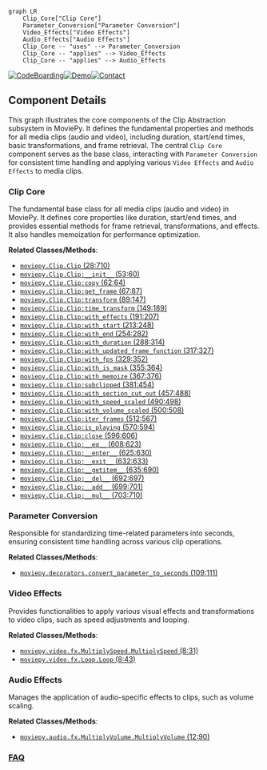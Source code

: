 ```mermaid
graph LR
    Clip_Core["Clip Core"]
    Parameter_Conversion["Parameter Conversion"]
    Video_Effects["Video Effects"]
    Audio_Effects["Audio Effects"]
    Clip_Core -- "uses" --> Parameter_Conversion
    Clip_Core -- "applies" --> Video_Effects
    Clip_Core -- "applies" --> Audio_Effects
```
[![CodeBoarding](https://img.shields.io/badge/Generated%20by-CodeBoarding-9cf?style=flat-square)](https://github.com/CodeBoarding/GeneratedOnBoardings)[![Demo](https://img.shields.io/badge/Try%20our-Demo-blue?style=flat-square)](https://www.codeboarding.org/demo)[![Contact](https://img.shields.io/badge/Contact%20us%20-%20contact@codeboarding.org-lightgrey?style=flat-square)](mailto:contact@codeboarding.org)

## Component Details

This graph illustrates the core components of the Clip Abstraction subsystem in MoviePy. It defines the fundamental properties and methods for all media clips (audio and video), including duration, start/end times, basic transformations, and frame retrieval. The central `Clip Core` component serves as the base class, interacting with `Parameter Conversion` for consistent time handling and applying various `Video Effects` and `Audio Effects` to media clips.

### Clip Core
The fundamental base class for all media clips (audio and video) in MoviePy. It defines core properties like duration, start/end times, and provides essential methods for frame retrieval, transformations, and effects. It also handles memoization for performance optimization.


**Related Classes/Methods**:

- <a href="https://github.com/Zulko/moviepy/blob/master/moviepy/Clip.py#L28-L710" target="_blank" rel="noopener noreferrer">`moviepy.Clip.Clip` (28:710)</a>
- <a href="https://github.com/Zulko/moviepy/blob/master/moviepy/Clip.py#L53-L60" target="_blank" rel="noopener noreferrer">`moviepy.Clip.Clip:__init__` (53:60)</a>
- <a href="https://github.com/Zulko/moviepy/blob/master/moviepy/Clip.py#L62-L64" target="_blank" rel="noopener noreferrer">`moviepy.Clip.Clip:copy` (62:64)</a>
- <a href="https://github.com/Zulko/moviepy/blob/master/moviepy/Clip.py#L67-L87" target="_blank" rel="noopener noreferrer">`moviepy.Clip.Clip:get_frame` (67:87)</a>
- <a href="https://github.com/Zulko/moviepy/blob/master/moviepy/Clip.py#L89-L147" target="_blank" rel="noopener noreferrer">`moviepy.Clip.Clip:transform` (89:147)</a>
- <a href="https://github.com/Zulko/moviepy/blob/master/moviepy/Clip.py#L149-L189" target="_blank" rel="noopener noreferrer">`moviepy.Clip.Clip:time_transform` (149:189)</a>
- <a href="https://github.com/Zulko/moviepy/blob/master/moviepy/Clip.py#L191-L207" target="_blank" rel="noopener noreferrer">`moviepy.Clip.Clip:with_effects` (191:207)</a>
- <a href="https://github.com/Zulko/moviepy/blob/master/moviepy/Clip.py#L213-L248" target="_blank" rel="noopener noreferrer">`moviepy.Clip.Clip:with_start` (213:248)</a>
- <a href="https://github.com/Zulko/moviepy/blob/master/moviepy/Clip.py#L254-L282" target="_blank" rel="noopener noreferrer">`moviepy.Clip.Clip:with_end` (254:282)</a>
- <a href="https://github.com/Zulko/moviepy/blob/master/moviepy/Clip.py#L288-L314" target="_blank" rel="noopener noreferrer">`moviepy.Clip.Clip:with_duration` (288:314)</a>
- <a href="https://github.com/Zulko/moviepy/blob/master/moviepy/Clip.py#L317-L327" target="_blank" rel="noopener noreferrer">`moviepy.Clip.Clip:with_updated_frame_function` (317:327)</a>
- <a href="https://github.com/Zulko/moviepy/blob/master/moviepy/Clip.py#L329-L352" target="_blank" rel="noopener noreferrer">`moviepy.Clip.Clip:with_fps` (329:352)</a>
- <a href="https://github.com/Zulko/moviepy/blob/master/moviepy/Clip.py#L355-L364" target="_blank" rel="noopener noreferrer">`moviepy.Clip.Clip:with_is_mask` (355:364)</a>
- <a href="https://github.com/Zulko/moviepy/blob/master/moviepy/Clip.py#L367-L376" target="_blank" rel="noopener noreferrer">`moviepy.Clip.Clip:with_memoize` (367:376)</a>
- <a href="https://github.com/Zulko/moviepy/blob/master/moviepy/Clip.py#L381-L454" target="_blank" rel="noopener noreferrer">`moviepy.Clip.Clip:subclipped` (381:454)</a>
- <a href="https://github.com/Zulko/moviepy/blob/master/moviepy/Clip.py#L457-L488" target="_blank" rel="noopener noreferrer">`moviepy.Clip.Clip:with_section_cut_out` (457:488)</a>
- <a href="https://github.com/Zulko/moviepy/blob/master/moviepy/Clip.py#L490-L498" target="_blank" rel="noopener noreferrer">`moviepy.Clip.Clip:with_speed_scaled` (490:498)</a>
- <a href="https://github.com/Zulko/moviepy/blob/master/moviepy/Clip.py#L500-L508" target="_blank" rel="noopener noreferrer">`moviepy.Clip.Clip:with_volume_scaled` (500:508)</a>
- <a href="https://github.com/Zulko/moviepy/blob/master/moviepy/Clip.py#L512-L567" target="_blank" rel="noopener noreferrer">`moviepy.Clip.Clip:iter_frames` (512:567)</a>
- <a href="https://github.com/Zulko/moviepy/blob/master/moviepy/Clip.py#L570-L594" target="_blank" rel="noopener noreferrer">`moviepy.Clip.Clip:is_playing` (570:594)</a>
- <a href="https://github.com/Zulko/moviepy/blob/master/moviepy/Clip.py#L596-L606" target="_blank" rel="noopener noreferrer">`moviepy.Clip.Clip:close` (596:606)</a>
- <a href="https://github.com/Zulko/moviepy/blob/master/moviepy/Clip.py#L608-L623" target="_blank" rel="noopener noreferrer">`moviepy.Clip.Clip:__eq__` (608:623)</a>
- <a href="https://github.com/Zulko/moviepy/blob/master/moviepy/Clip.py#L625-L630" target="_blank" rel="noopener noreferrer">`moviepy.Clip.Clip:__enter__` (625:630)</a>
- <a href="https://github.com/Zulko/moviepy/blob/master/moviepy/Clip.py#L632-L633" target="_blank" rel="noopener noreferrer">`moviepy.Clip.Clip:__exit__` (632:633)</a>
- <a href="https://github.com/Zulko/moviepy/blob/master/moviepy/Clip.py#L635-L690" target="_blank" rel="noopener noreferrer">`moviepy.Clip.Clip:__getitem__` (635:690)</a>
- <a href="https://github.com/Zulko/moviepy/blob/master/moviepy/Clip.py#L692-L697" target="_blank" rel="noopener noreferrer">`moviepy.Clip.Clip:__del__` (692:697)</a>
- <a href="https://github.com/Zulko/moviepy/blob/master/moviepy/Clip.py#L699-L701" target="_blank" rel="noopener noreferrer">`moviepy.Clip.Clip:__add__` (699:701)</a>
- <a href="https://github.com/Zulko/moviepy/blob/master/moviepy/Clip.py#L703-L710" target="_blank" rel="noopener noreferrer">`moviepy.Clip.Clip:__mul__` (703:710)</a>


### Parameter Conversion
Responsible for standardizing time-related parameters into seconds, ensuring consistent time handling across various clip operations.


**Related Classes/Methods**:

- <a href="https://github.com/Zulko/moviepy/blob/master/moviepy/decorators.py#L109-L111" target="_blank" rel="noopener noreferrer">`moviepy.decorators.convert_parameter_to_seconds` (109:111)</a>


### Video Effects
Provides functionalities to apply various visual effects and transformations to video clips, such as speed adjustments and looping.


**Related Classes/Methods**:

- <a href="https://github.com/Zulko/moviepy/blob/master/moviepy/video/fx/MultiplySpeed.py#L8-L31" target="_blank" rel="noopener noreferrer">`moviepy.video.fx.MultiplySpeed.MultiplySpeed` (8:31)</a>
- <a href="https://github.com/Zulko/moviepy/blob/master/moviepy/video/fx/Loop.py#L8-L43" target="_blank" rel="noopener noreferrer">`moviepy.video.fx.Loop.Loop` (8:43)</a>


### Audio Effects
Manages the application of audio-specific effects to clips, such as volume scaling.


**Related Classes/Methods**:

- <a href="https://github.com/Zulko/moviepy/blob/master/moviepy/audio/fx/MultiplyVolume.py#L12-L90" target="_blank" rel="noopener noreferrer">`moviepy.audio.fx.MultiplyVolume.MultiplyVolume` (12:90)</a>




### [FAQ](https://github.com/CodeBoarding/GeneratedOnBoardings/tree/main?tab=readme-ov-file#faq)